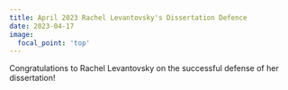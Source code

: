 ```yaml
---
title: April 2023 Rachel Levantovsky's Dissertation Defence
date: 2023-04-17
image:
  focal_point: 'top'
---
```


Congratulations to Rachel Levantovsky on the successful defense of her dissertation!

